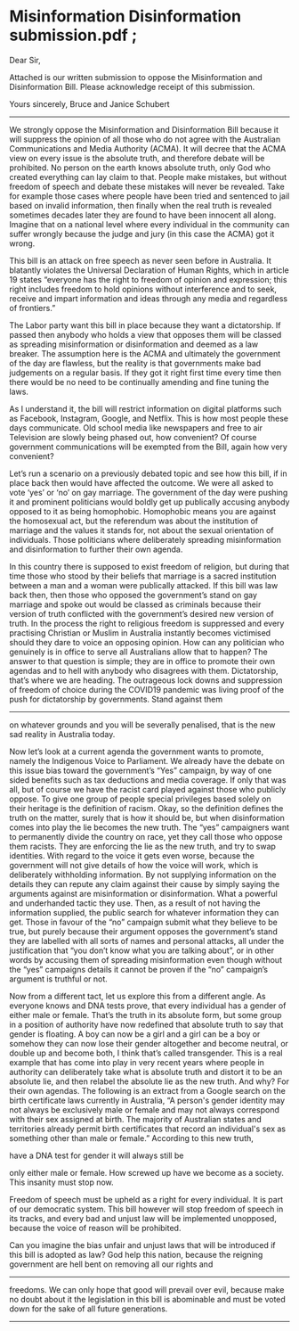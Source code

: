 # Misinformation Disinformation submission.pdf ;

 Dear Sir,

 Attached is our written submission to oppose the Misinformation and Disinformation Bill. Please acknowledge receipt of this submission.

 Yours sincerely, Bruce and Janice Schubert


-----

We strongly oppose the Misinformation and Disinformation Bill because it will suppress the opinion
of all those who do not agree with the Australian Communications and Media Authority (ACMA). It
will decree that the ACMA view on every issue is the absolute truth, and therefore debate will be
prohibited. No person on the earth knows absolute truth, only God who created everything can lay
claim to that. People make mistakes, but without freedom of speech and debate these mistakes will
never be revealed. Take for example those cases where people have been tried and sentenced to jail
based on invalid information, then finally when the real truth is revealed sometimes decades later
they are found to have been innocent all along. Imagine that on a national level where every
individual in the community can suffer wrongly because the judge and jury (in this case the ACMA)
got it wrong.

This bill is an attack on free speech as never seen before in Australia. It blatantly violates the
Universal Declaration of Human Rights, which in article 19 states “everyone has the right to freedom
of opinion and expression; this right includes freedom to hold opinions without interference and to
seek, receive and impart information and ideas through any media and regardless of frontiers.”

The Labor party want this bill in place because they want a dictatorship. If passed then anybody who
holds a view that opposes them will be classed as spreading misinformation or disinformation and
deemed as a law breaker. The assumption here is the ACMA and ultimately the government of the
day are flawless, but the reality is that governments make bad judgements on a regular basis. If they
got it right first time every time then there would be no need to be continually amending and fine
tuning the laws.

As I understand it, the bill will restrict information on digital platforms such as Facebook, Instagram,
Google, and Netflix. This is how most people these days communicate. Old school media like
newspapers and free to air Television are slowly being phased out, how convenient? Of course
government communications will be exempted from the Bill, again how very convenient?

Let’s run a scenario on a previously debated topic and see how this bill, if in place back then would
have affected the outcome. We were all asked to vote ‘yes’ or ‘no’ on gay marriage. The government
of the day were pushing it and prominent politicians would boldly get up publically accusing anybody
opposed to it as being homophobic. Homophobic means you are against the homosexual act, but
the referendum was about the institution of marriage and the values it stands for, not about the
sexual orientation of individuals. Those politicians where deliberately spreading misinformation and
disinformation to further their own agenda.

In this country there is supposed to exist freedom of religion, but during that time those who stood
by their beliefs that marriage is a sacred institution between a man and a woman were publically
attacked. If this bill was law back then, then those who opposed the government’s stand on gay
marriage and spoke out would be classed as criminals because their version of truth conflicted with
the government’s desired new version of truth. In the process the right to religious freedom is
suppressed and every practising Christian or Muslim in Australia instantly becomes victimised should
they dare to voice an opposing opinion. How can any politician who genuinely is in office to serve all
Australians allow that to happen? The answer to that question is simple; they are in office to
promote their own agendas and to hell with anybody who disagrees with them. Dictatorship, that’s
where we are heading. The outrageous lock downs and suppression of freedom of choice during the
COVID19 pandemic was living proof of the push for dictatorship by governments. Stand against them


-----

on whatever grounds and you will be severally penalised, that is the new sad reality in Australia
today.

Now let’s look at a current agenda the government wants to promote, namely the Indigenous Voice
to Parliament. We already have the debate on this issue bias toward the government’s “Yes”
campaign, by way of one sided benefits such as tax deductions and media coverage. If only that was
all, but of course we have the racist card played against those who publicly oppose. To give one
group of people special privileges based solely on their heritage is the definition of racism. Okay, so
the definition defines the truth on the matter, surely that is how it should be, but when
disinformation comes into play the lie becomes the new truth. The “yes” campaigners want to
permanently divide the country on race, yet they call those who oppose them racists. They are
enforcing the lie as the new truth, and try to swap identities. With regard to the voice it gets even
worse, because the government will not give details of how the voice will work, which is deliberately
withholding information. By not supplying information on the details they can repute any claim
against their cause by simply saying the arguments against are misinformation or disinformation.
What a powerful and underhanded tactic they use. Then, as a result of not having the information
supplied, the public search for whatever information they can get. Those in favour of the “no”
campaign submit what they believe to be true, but purely because their argument opposes the
government’s stand they are labelled with all sorts of names and personal attacks, all under the
justification that “you don’t know what you are talking about”, or in other words by accusing them
of spreading misinformation even though without the “yes” campaigns details it cannot be proven if
the “no” campaign’s argument is truthful or not.

Now from a different tact, let us explore this from a different angle. As everyone knows and DNA
tests prove, that every individual has a gender of either male or female. That’s the truth in its
absolute form, but some group in a position of authority have now redefined that absolute truth to
say that gender is floating. A boy can now be a girl and a girl can be a boy or somehow they can now
lose their gender altogether and become neutral, or double up and become both, I think that’s
called transgender. This is a real example that has come into play in very recent years where people
in authority can deliberately take what is absolute truth and distort it to be an absolute lie, and then
relabel the absolute lie as the new truth. And why? For their own agendas. The following is an
extract from a Google search on the birth certificate laws currently in Australia, “A person's gender
identity may not always be exclusively male or female and may not always correspond with their sex
assigned at birth. The majority of Australian states and territories already permit birth certificates
that record an individual's sex as something other than male or female.” According to this new truth,

have a DNA test for gender it will always still be

only either male or female. How screwed up have we become as a society. This insanity must stop
now.

Freedom of speech must be upheld as a right for every individual. It is part of our democratic
system. This bill however will stop freedom of speech in its tracks, and every bad and unjust law will
be implemented unopposed, because the voice of reason will be prohibited.

Can you imagine the bias unfair and unjust laws that will be introduced if this bill is adopted as law?
God help this nation, because the reigning government are hell bent on removing all our rights and


-----

freedoms. We can only hope that good will prevail over evil, because make no doubt about it the
legislation in this bill is abominable and must be voted down for the sake of all future generations.


-----

